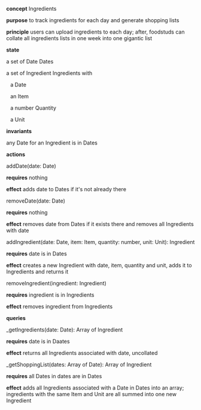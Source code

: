 **concept** Ingredients

**purpose** to track ingredients for each day and generate shopping lists

**principle** users can upload ingredients to each day; after, foodstuds can collate all ingredients lists in one week into one gigantic list

**state**

a set of Date Dates

a set of Ingredient Ingredients with
 
&ensp; a Date 

&ensp; an Item

&ensp; a number Quantity

&ensp; a Unit


**invariants**

any Date for an Ingredient is in Dates

**actions**

addDate(date: Date) 

**requires** nothing

**effect** adds date to Dates if it's not already there

removeDate(date: Date)

**requires** nothing

**effect** removes date from Dates if it exists there and removes all Ingredients with date

addIngredient(date: Date, item: Item, quantity: number, unit: Unit): Ingredient

**requires** date is in Dates

**effect** creates a new Ingredient with date, item, quantity and unit, adds it to Ingredients and returns it

removeIngredient(ingredient: Ingredient)

**requires** ingredient is in Ingredients

**effect** removes ingredient from Ingredients

**queries**

_getIngredients(date: Date): Array of Ingredient

**requires** date is in Daates

**effect** returns all Ingredients associated with date, uncollated

_getShoppingList(dates: Array of Date): Array of Ingredient

**requires** all Dates in dates are in Dates

**effect** adds all Ingredients associated with a Date in Dates into an array; ingredients with the same Item and Unit are all summed into one new Ingredient 